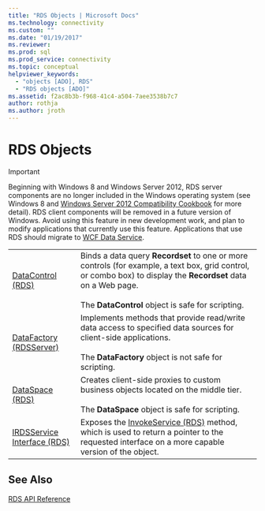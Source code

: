 ```yaml
---
title: "RDS Objects | Microsoft Docs"
ms.technology: connectivity
ms.custom: ""
ms.date: "01/19/2017"
ms.reviewer: 
ms.prod: sql  
ms.prod_service: connectivity
ms.topic: conceptual
helpviewer_keywords: 
  - "objects [ADO], RDS"
  - "RDS objects [ADO]"
ms.assetid: f2ac8b3b-f968-41c4-a504-7aee3538b7c7
author: rothja
ms.author: jroth
---
```

# RDS Objects
> [!IMPORTANT]
>  Beginning with Windows 8 and Windows Server 2012, RDS server components are no longer included in the Windows operating system (see Windows 8 and [Windows Server 2012 Compatibility Cookbook](https://www.microsoft.com/download/details.aspx?id=27416) for more detail). RDS client components will be removed in a future version of Windows. Avoid using this feature in new development work, and plan to modify applications that currently use this feature. Applications that use RDS should migrate to [WCF Data Service](https://go.microsoft.com/fwlink/?LinkId=199565).  
  
|||  
|-|-|  
|[DataControl (RDS)](../../../ado/reference/rds-api/datacontrol-object-rds.md)|Binds a data query **Recordset** to one or more controls (for example, a text box, grid control, or combo box) to display the **Recordset** data on a Web page.<br /><br /> The **DataControl** object is safe for scripting.|  
|[DataFactory (RDSServer)](../../../ado/reference/rds-api/datafactory-object-rdsserver.md)|Implements methods that provide read/write data access to specified data sources for client-side applications.<br /><br /> The **DataFactory** object is not safe for scripting.|  
|[DataSpace (RDS)](../../../ado/reference/rds-api/dataspace-object-rds.md)|Creates client-side proxies to custom business objects located on the middle tier.<br /><br /> The **DataSpace** object is safe for scripting.|  
|[IRDSService Interface (RDS)](../../../ado/reference/rds-api/irdsservice-interface-rds.md)|Exposes the [InvokeService (RDS)](../../../ado/reference/rds-api/invokeservice-rds.md) method, which is used to return a pointer to the requested interface on a more capable version of the object.|  
  
## See Also  
 [RDS API Reference](../../../ado/reference/rds-api/rds-api-reference.md)


